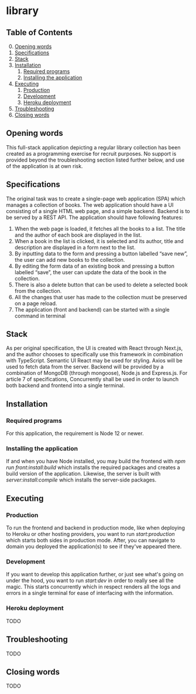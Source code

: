 # library

## Table of Contents

0. [Opening words](#opening-words)
1. [Specifications](#specifications)
2. [Stack](#stack)
3. [Installation](#installation)
   1. [Required programs](#required-programs)
   2. [Installing the application](#installing-the-application)
4. [Executing](#executing)
   1. [Production](#production)
   2. [Development](#development)
   3. [Heroku deployment](#heroku-deployment)
5. [Troubleshooting](#troubleshooting)
6. [Closing words](#closing-words)

## Opening words

This full-stack application depicting a regular library collection has been created as a programming exercise for recruit purposes. No support is provided beyond the troubleshooting section listed further below, and use of the application is at own risk.

## Specifications

The original task was to create a single-page web application (SPA) which manages a collection of books. The web application should have a UI consisting of a single HTML web page, and a simple backend. Backend is to be served by a REST API. The application should have following features:

1. When the web page is loaded, it fetches all the books to a list. The title and the
   author of each book are displayed in the list.
2. When a book in the list is clicked, it is selected and its author, title and description are
   displayed in a form next to the list.
3. By inputting data to the form and pressing a button labelled “save new”, the user can
   add new books to the collection.
4. By editing the form data of an existing book and pressing a button labelled “save”,
   the user can update the data of the book in the collection.
5. There is also a delete button that can be used to delete a selected book from the
   collection.
6. All the changes that user has made to the collection must be preserved on a page
   reload.
7. The application (front and backend) can be started with a single command in terminal

## Stack

As per original specification, the UI is created with React through Next.js, and the author chooses to specifically use this framework in combination with TypeScript. Semantic UI React may be used for styling. Axios will be used to fetch data from the server. Backend will be provided by a combination of MongoDB (through mongoose), Node.js and Express.js. For article 7 of specifications, Concurrently shall be used in order to launch both backend and frontend into a single terminal.

## Installation

### Required programs

For this application, the requirement is Node 12 or newer.

### Installing the application

If and when you have Node installed, you may build the frontend with _npm run front:install:build_ which installs the required packages and creates a build version of the application. Likewise, the server is built with _server:install:compile_ which installs the server-side packages.

## Executing

### Production

To run the frontend and backend in production mode, like when deploying to Heroku or other hosting providers, you want to run _start:production_ which starts both sides in production mode. After, you can navigate to domain you deployed the application(s) to see if they've appeared there.

### Development

If you want to develop this application further, or just see what's going on under the hood, you want to run _start:dev_ in order to really see all the magic. This starts concurrently which in respect renders all the logs and errors in a single terminal for ease of interfacing with the information.

### Heroku deployment

TODO

## Troubleshooting

TODO

## Closing words

TODO
